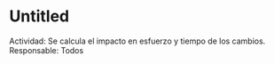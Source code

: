 # Untitled

Actividad: Se calcula el impacto en esfuerzo y tiempo de los cambios.
Responsable: Todos